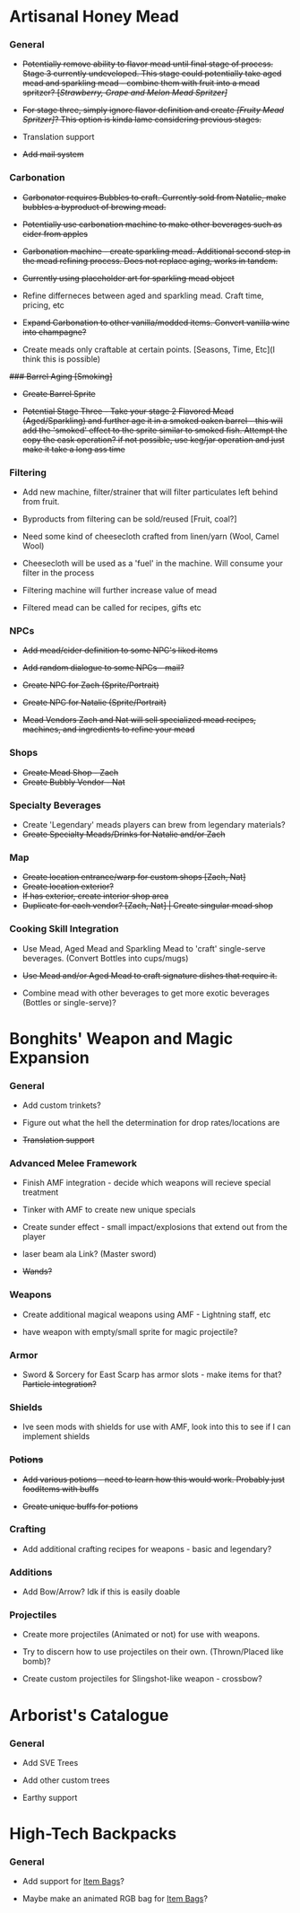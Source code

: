 # Artisanal Honey Mead
### General
* ~~Potentially remove ability to flavor mead until final stage of process. Stage 3 currently undeveloped. This stage could potentially take aged mead and sparkling mead - combine them with fruit into a mead spritzer? [*Strawberry, Grape and Melon Mead Spritzer]*~~

* ~~For stage three, simply ignore flavor definition and create *[Fruity Mead Spritzer]*? This option is kinda lame considering previous stages.~~

* Translation support 

* ~~Add mail system~~


### Carbonation
* ~~Carbonator requires Bubbles to craft. Currently sold from Natalie, make bubbles a byproduct of brewing mead.~~

* ~~Potentially use carbonation machine to make other beverages such as cider from apples~~

* ~~Carbonation machine - create sparkling mead. Additional second step in the mead refining process. Does not replace aging, works in tandem.~~

* ~~Currently using placeholder art for sparkling mead object~~

* Refine differneces between aged and sparkling mead. Craft time, pricing, etc

* E~~xpand Carbonation to other vanilla/modded items. Convert vanilla wine into champagne?~~

* Create meads only craftable at certain points. [Seasons, Time, Etc](I think this is possible)

~~### Barrel Aging [Smoking]~~
* ~~Create Barrel Sprite~~

* ~~Potential Stage Three - Take your stage 2 Flavored Mead (Aged/Sparkling) and further age it in a smoked oaken barrel - this will add the 'smoked' effect to the sprite similar to smoked fish. Attempt the copy the cask operation? if not possible, use keg/jar operation and just make it take a long ass time~~

### Filtering
* Add new machine, filter/strainer that will filter particulates left behind from fruit.

* Byproducts from filtering can be sold/reused [Fruit, coal?]

* Need some kind of cheesecloth crafted from linen/yarn (Wool, Camel Wool)

* Cheesecloth will be used as a 'fuel' in the machine. Will consume your filter in the process

* Filtering machine will further increase value of mead

* Filtered mead can be called for recipes, gifts etc

### NPCs
* ~~Add mead/cider definition to some NPC's liked items~~

* ~~Add random dialogue to some NPCs - mail?~~

* ~~Create NPC for Zach (Sprite/Portrait)~~

* ~~Create NPC for Natalie (Sprite/Portrait)~~

* ~~Mead Vendors Zach and Nat will sell specialized mead recipes, machines, and ingredients to refine your mead~~


### Shops
* ~~Create Mead Shop - Zach~~
* ~~Create Bubbly Vendor - Nat~~


### Specialty Beverages
* Create 'Legendary' meads players can brew from legendary materials?
* ~~Create Specialty Meads/Drinks for Natalie and/or Zach~~


### Map
* ~~Create location entrance/warp for custom shops [Zach, Nat]~~
* ~~Create location exterior?~~
* ~~If has exterior, create interior shop area~~
* ~~Duplicate for each vendor? [Zach, Nat] | Create singular mead shop~~


### Cooking Skill Integration
* Use Mead, Aged Mead and Sparkling Mead to 'craft' single-serve beverages. (Convert Bottles into cups/mugs)

* ~~Use Mead and/or Aged Mead to craft signature dishes that require it.~~

* Combine mead with other beverages to get more exotic beverages (Bottles or single-serve)?












































# Bonghits' Weapon and Magic Expansion
### General

* Add custom trinkets?

* Figure out what the hell the determination for drop rates/locations are

* ~~Translation support~~

### Advanced Melee Framework
* Finish AMF integration - decide which weapons will recieve special treatment

* Tinker with AMF to create new unique specials

* Create sunder effect - small impact/explosions that extend out from the player

* laser beam ala Link? (Master sword)

* ~~Wands?~~

### Weapons
* Create additional magical weapons using AMF - Lightning staff, etc

* have weapon with empty/small sprite for magic projectile?

### Armor
* Sword & Sorcery for East Scarp has armor slots - make items for that? ~~Particle integration?~~

### Shields
* Ive seen mods with shields for use with AMF, look into this to see if I can implement shields

### ~~Potions~~
* ~~Add various potions - need to learn how this would work. Probably just foodItems with buffs~~

* ~~Create unique buffs for potions~~

### Crafting
* Add additional crafting recipes for weapons - basic and legendary?

### Additions
* Add Bow/Arrow? Idk if this is easily doable

### Projectiles
* Create more projectiles (Animated or not) for use with weapons.

*  Try to discern how to use projectiles on their own. (Thrown/Placed like bomb)?

* Create custom projectiles for Slingshot-like weapon - crossbow?

































# Arborist's Catalogue
### General
* Add SVE Trees

* Add other custom trees

* Earthy support



























# High-Tech Backpacks
### General

* Add support for [Item Bags](https://www.nexusmods.com/stardewvalley/mods/5382)?

* Maybe make an animated RGB bag for [Item Bags](https://www.nexusmods.com/stardewvalley/mods/5382)?
